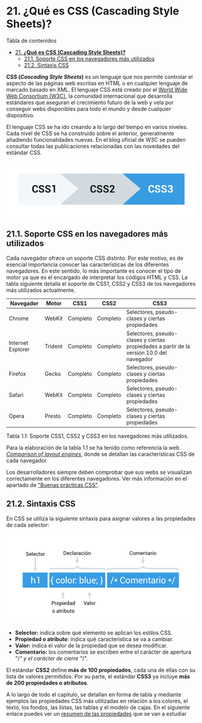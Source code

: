 # 21. **¿Qué es CSS (Cascading Style Sheets)?**

Tabla de contenidos

- [21. **¿Qué es CSS (Cascading Style Sheets)?**](#21-qué-es-css-cascading-style-sheets)
  - [21.1. Soporte CSS en los navegadores más utilizados](#211-soporte-css-en-los-navegadores-más-utilizados)
  - [21.2. Sintaxis CSS](#212-sintaxis-css)

**CSS (*****Cascading Style Sheets*****)** es un lenguaje que nos permite controlar el aspecto de las páginas web escritas en HTML o en cualquier lenguaje de marcado basado en XML.  El lenguaje CSS está creado por el [World Wide Web Consortium (W3C)](https://www.w3c.es/), la comunidad internacional que desarrolla estándares que aseguran el crecimiento futuro de la web y vela por conseguir webs disponibles para todo el mundo y desde cualquier dispositivo.

El lenguaje CSS se ha ido creando a lo largo del tiempo en varios niveles. Cada nivel de CSS se ha construido sobre el anterior, generalmente añadiendo funcionalidades nuevas. En el blog oficial de W3C se pueden consultar todas las publicaciones relacionadas con las novedades del estándar CSS.

![CSS1 CSS2 CSS3](img/CSS1-CSS2-y-CSS3.png)

## 21.1. Soporte CSS en los navegadores más utilizados

Cada navegador ofrece un soporte CSS distinto. Por este motivo, es de esencial importancia conocer las características de los diferentes navegadores. En este sentido, lo más importante es conocer el tipo de motor ya que es el encargado de interpretar los códigos HTML y CSS. La tabla siguiente detalla el soporte de CSS1, CSS2 y CSS3 de los navegadores más utilizados actualmente.

| Navegador | Motor | CSS1 | CSS2 | CSS3 |
| --- | --- | --- | --- | --- |
| Chrome | WebKit | Completo | Completo | Selectores, pseudo-clases y ciertas propiedades |
| Internet Explorer | Trident | Completo | Completo | Selectores, pseudo-clases y ciertas propiedades a partir de la versión 10.0 del navegador |
| Firefox | Gecko | Completo | Completo | Selectores, pseudo-clases y ciertas propiedades |
| Safari | WebKit | Completo | Completo | Selectores, pseudo-clases y ciertas propiedades |
| Opera | Presto | Completo | Completo | Selectores, pseudo-clases y ciertas propiedades |
Tabla 1.1: Soporte CSS1, CSS2 y CSS3 en los navegadores más utilizados.

Para la elaboración de la tabla 1.1 se ha tenido como referencia la web *[Comparison of layout engines](https://en.wikipedia.org/wiki/Comparison_of_layout_engines_(Cascading_Style_Sheets))*, donde se detallan las características CSS de cada navegador.

Los desarrolladores siempre deben comprobar que sus webs se visualizan correctamente en los diferentes navegadores. Ver más información en el apartado de ["Buenas prácticas CSS"](https://github.com/Sergio-Rey-Personal/DIW/blob/master/UD03_Disenyo_y_maquetacion_web_con_HTML5_y_CSS3/UD03_32_BuenasPracticasCSS.md).

## 21.2. Sintaxis CSS

En CSS se utiliza la siguiente sintaxis para asignar valores a las propiedades de cada selector:

![Sintaxis CSS](img/Sintaxis-CSS-Selector-propiedad.png)

-   **Selector:** indica sobre qué elemento se aplican los estilos CSS.
-   **Propiedad o atributo**: indica qué característica se va a cambiar.
-   **Valor:** indica el valor de la propiedad que se desea modificar.
-   **Comentario:** los comentarios se escriben entre el carácter de apertura "/*" y el carácter de cierre "*/".

El estándar **CSS2** define **más de 100 propiedades**, cada una de ellas con su lista de valores permitidos. Por su parte, el estándar **CSS3** ya incluye **más de 200 propiedades o atributos**.

A lo largo de todo el capítulo, se detallan en forma de tabla y mediante ejemplos las propiedades CSS más utilizadas en relación a los colores, el texto, los fondos, las listas, las tablas y el modelo de cajas. En el siguiente enlace puedes ver un [resumen de las propiedades](https://github.com/Sergio-Rey-Personal/DIW/blob/master/UD03_Disenyo_y_maquetacion_web_con_HTML5_y_CSS3/UD03_37_ResumenCSS.md) que se van a estudiar